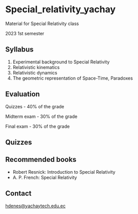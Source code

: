 # Special_relativity_yachay
Material for Special Relativity class 

2023 1st semester

## Syllabus

1. Experimental background to Special Relativity
2. Relativistic kinematics
3. Relativistic dynamics
5. The geometric representation of Space-Time, Paradoxes

## Evaluation

Quizzes - 40% of the grade

Midterm exam - 30% of the grade

Final exam - 30% of the grade

## Quizzes


## Recommended books

- Robert Resnick: Introduction to Special Relativity 
- A. P. French: Special Relativity

## Contact
hdenes@yachaytech.edu.ec
